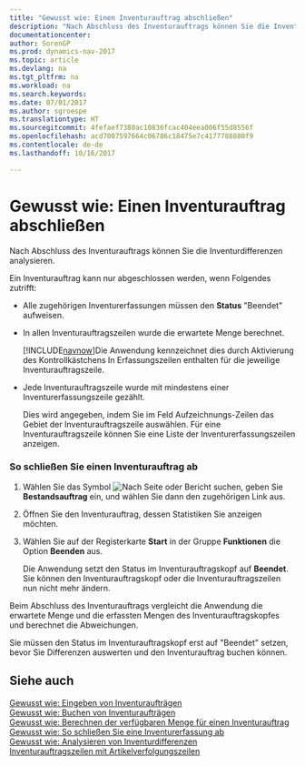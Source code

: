 ```yaml
---
title: "Gewusst wie: Einen Inventurauftrag abschließen"
description: "Nach Abschluss des Inventurauftrags können Sie die Inventurdifferenzen analysieren."
documentationcenter: 
author: SorenGP
ms.prod: dynamics-nav-2017
ms.topic: article
ms.devlang: na
ms.tgt_pltfrm: na
ms.workload: na
ms.search.keywords: 
ms.date: 07/01/2017
ms.author: sgroespe
ms.translationtype: HT
ms.sourcegitcommit: 4fefaef7380ac10836fcac404eea006f55d8556f
ms.openlocfilehash: acd7007597664c06786c18475e7c4177788880f9
ms.contentlocale: de-de
ms.lasthandoff: 10/16/2017

---
```

# <a name="how-to-finish-a-physical-inventory-order"></a>Gewusst wie: Einen Inventurauftrag abschließen
Nach Abschluss des Inventurauftrags können Sie die Inventurdifferenzen analysieren.  
  
 Ein Inventurauftrag kann nur abgeschlossen werden, wenn Folgendes zutrifft:  
  
-   Alle zugehörigen Inventurerfassungen müssen den **Status** "Beendet" aufweisen.  
  
-   In allen Inventurauftragszeilen wurde die erwartete Menge berechnet.  
  
     [!INCLUDE[navnow](../../includes/navnow_md.md)]Die Anwendung kennzeichnet dies durch Aktivierung des Kontrollkästchens  In Erfassungszeilen enthalten für die jeweilige Inventurauftragszeile.  
  
-   Jede Inventurauftragszeile wurde mit mindestens einer Inventurerfassungszeile gezählt.  
  
     Dies wird angegeben, indem Sie im Feld Aufzeichnungs-Zeilen das Gebiet der Inventurauftragszeile auswählen. Für eine Inventurauftragszeile können Sie eine Liste der Inventurerfassungszeilen anzeigen.  
  
### <a name="to-finish-a-physical-inventory-order"></a>So schließen Sie einen Inventurauftrag ab  
  
1.  Wählen Sie das Symbol ![Nach Seite oder Bericht suchen](media/ui-search/search_small.png "Symbol „Nach Seite oder Bericht suchen”"), geben Sie **Bestandsauftrag** ein, und wählen Sie dann den zugehörigen Link aus.  
  
2.  Öffnen Sie den Inventurauftrag, dessen Statistiken Sie anzeigen möchten.  
  
3.  Wählen Sie auf der Registerkarte **Start** in der Gruppe **Funktionen** die Option **Beenden** aus.  
  
     Die Anwendung setzt den Status im Inventurauftragskopf auf **Beendet**. Sie können den Inventurauftragskopf oder die Inventurauftragszeilen nun nicht mehr ändern.  
  
 Beim Abschluss des Inventurauftrags vergleicht die Anwendung die erwartete Menge und die erfassten Mengen des Inventurauftragskopfes und berechnet die Abweichungen.  
  
 Sie müssen den Status im Inventurauftragskopf erst auf "Beendet" setzen, bevor Sie Differenzen auswerten und den Inventurauftrag buchen können.  
  
## <a name="see-also"></a>Siehe auch  
 [Gewusst wie: Eingeben von Inventuraufträgen](how-to-enter-physical-inventory-orders.md)   
 [Gewusst wie: Buchen von Inventuraufträgen](how-to-post-physical-inventory-orders.md)   
 [Gewusst wie: Berechnen der verfügbaren Menge für einen Inventurauftrag](how-to-calculate-quantity-on-hand-for-a-physical-inventory-order.md)   
 [Gewusst wie: So schließen Sie eine Inventurerfassung ab](how-to-finish-a-physical-inventory-recording.md)   
 [Gewusst wie: Analysieren von Inventurdifferenzen](how-to-analyze-physical-inventory-differences.md)   
 [Inventurauftragszeilen mit Artikelverfolgungszeilen](physical-inventory-order-lines-with-item-tracking-lines.md)
